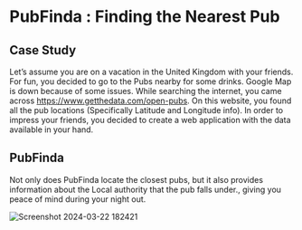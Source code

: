 # PubFinda : Finding the Nearest Pub

## Case Study
Let’s assume you are on a vacation in the United Kingdom with your friends. For fun, you decided to go to the Pubs nearby for some drinks. Google Map is down because of some issues.
While searching the internet, you came across https://www.getthedata.com/open-pubs. On this website, you found all the pub locations (Specifically Latitude and Longitude info). In order to impress your friends, you decided to create a web application with the data available in your hand.

## PubFinda
Not only does PubFinda locate the closest pubs, but it also provides information about the Local authority that the pub falls under., giving you peace of mind during your night out.


![Screenshot 2024-03-22 182421](https://github.com/PerisN/Finding-the-Nearest-Pub/assets/112468936/dfa734d7-bac3-429f-b047-35ecb67ad4c1)
